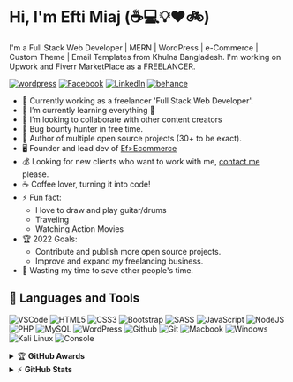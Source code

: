 # Hi, I'm Efti Miaj (:coffee::computer::bulb::heart::bike:)

I'm a Full Stack Web Developer | MERN | WordPress | e-Commerce | Custom Theme | Email Templates from Khulna
Bangladesh. I'm working on Upwork and Fiverr MarketPlace as a FREELANCER.

[![wordpress](https://img.shields.io/badge/wordpress-%230077B5.svg?&style=flat-square&logo=wordpress&logoColor=white)](https://eftimiraj.com)
[![Facebook](https://img.shields.io/badge/Facebook-%231877F2.svg?&style=flat-square&logo=facebook&logoColor=white)](https://www.facebook.com/eftimiraj1)
[![LinkedIn](https://img.shields.io/badge/LinkedIn-%230077B5.svg?&style=flat-square&logo=linkedin&logoColor=white)](https://www.linkedin.com/in/efti-miraj/)
[![behance](https://img.shields.io/badge/-behance-blue)](https://www.behance.net/efti_miraj)


- 💪 Currently working as a freelancer 'Full Stack Web Developer'.
- 🌱 I’m currently learning everything 🤣
- 👯 I’m looking to collaborate with other content creators
- 🔏 Bug bounty hunter in free time.
- 💝 Author of multiple open source projects (30+ to be exact).
- 🖥️ Founder and lead dev of [Ef>Ecommerce](https://eftimiraj.com)
- 💰 Looking for new clients who want to work with me, [contact me](mailto:eftimiraj@gmail.com) please.
- ☕ Coffee lover, turning it into code!
- ⚡ Fun fact:
  - I love to draw and play guitar/drums
  - Traveling
  - Watching Action Movies
- 🏆 2022 Goals:
  - Contribute and publish more open source projects.
  - Improve and expand my freelancing business.
- 🎯 Wasting my time to save other people's time.


## :wrench: Languages and Tools
![VSCode](https://img.icons8.com/color/30/visual-studio-code-2019.png)
![HTML5](https://img.icons8.com/color/30/html-5.png)
![CSS3](https://img.icons8.com/color/30/css3.png)
![Bootstrap](https://img.icons8.com/color/30/bootstrap.png)
![SASS](https://img.icons8.com/color/30/sass.png)
![JavaScript](https://img.icons8.com/color/30/javascript.png)
![NodeJS](https://img.icons8.com/color/30/nodejs.png)
![PHP](https://img.icons8.com/color/30/php.png)
![MySQL](https://img.icons8.com/color/30/mysql.png)
![WordPress](https://img.icons8.com/color/30/wordpress.png)
![Github](https://img.icons8.com/material-outlined/30/github.png)
![Git](https://img.icons8.com/color/30/git.png)
![Macbook](https://img.icons8.com/color/30/apple.png)
![Windows](https://img.icons8.com/color/30/windows-10.png)
![Kali Linux](https://img.icons8.com/color/30/kali-linux.png)
![Console](https://img.icons8.com/color/30/console.png)



<details>
    <summary>&#127942 <b>GitHub Awards</b></summary><br/>

![Github Trophy](https://github-profile-trophy.vercel.app/?username=mdmasummollaalhaz)

</details>

<details>
    <summary>&#9889 <b>GitHub Stats</b></summary><br/>

[![Waren Gonzaga Github Stats](https://readme-stats.warengonzaga.com/api?username=mdmasummollaalhaz&show_icons=true&count_private=true)][![Top Language](https://readme-stats.warengonzaga.com/api/top-langs?username=mdmasummollaalhaz&layout=compact)]

</details>
